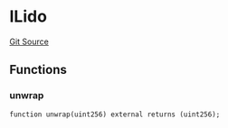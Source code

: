 # ILido
[Git Source](https://github.com/Swivel-Finance/illuminate/blob/7162e4822e4bbebd99b67c43e703ecedf92a2138/src/interfaces/ILido.sol)


## Functions
### unwrap


```solidity
function unwrap(uint256) external returns (uint256);
```

